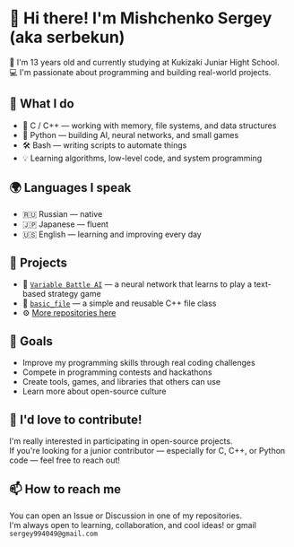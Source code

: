 # 👋 Hi there! I'm Mishchenko Sergey (aka serbekun)

🎒 I'm 13 years old and currently studying at Kukizaki Juniar Hight School.  
💻 I'm passionate about programming and building real-world projects.

## 🧠 What I do

- 💾 C / C++ — working with memory, file systems, and data structures  
- 🐍 Python — building AI, neural networks, and small games  
- 🛠️ Bash — writing scripts to automate things  
- 💡 Learning algorithms, low-level code, and system programming

## 🌍 Languages I speak

- 🇷🇺 Russian — native  
- 🇯🇵 Japanese — fluent  
- 🇺🇸 English — learning and improving every day

## 🚀 Projects

- 🧠 [`Variable Battle AI`](https://github.com/serbekun/Variable-Battle) — a neural network that learns to play a text-based strategy game  
- 📁 [`basic_file`](https://github.com/serbekun/basic_file) — a simple and reusable C++ file class  
- ⚙️ [More repositories here](https://github.com/serbekun?tab=repositories)

## 🌱 Goals

- Improve my programming skills through real coding challenges  
- Compete in programming contests and hackathons  
- Create tools, games, and libraries that others can use  
- Learn more about open-source culture

## 🤝 I'd love to contribute!

I'm really interested in participating in open-source projects.  
If you're looking for a junior contributor — especially for C, C++, or Python code — feel free to reach out!

## 📫 How to reach me

You can open an Issue or Discussion in one of my repositories.  
I'm always open to learning, collaboration, and cool ideas!
or gmail ```sergey994049@gmail.com```
